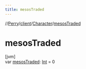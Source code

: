 ```yaml
---
title: mesosTraded
---
```

//[Perry](../../../index.html)/[client](../index.html)/[Character](index.html)/[mesosTraded](mesos-traded.html)



# mesosTraded



[jvm]\
var [mesosTraded](mesos-traded.html): [Int](https://kotlinlang.org/api/latest/jvm/stdlib/kotlin/-int/index.html) = 0




